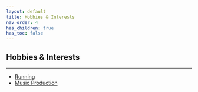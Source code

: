 ```yaml
---
layout: default
title: Hobbies & Interests
nav_order: 4
has_children: true
has_toc: false
---
```


## Hobbies & Interests

* * * 
  
- [Running](running.html)
- [Music Production](music.html)